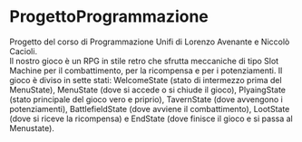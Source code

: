 # ProgettoProgrammazione
Progetto del corso di Programmazione Unifi di Lorenzo Avenante e Niccolò Cacioli.                                            
Il nostro gioco è un RPG in stile retro che sfrutta meccaniche di tipo Slot Machine per il combattimento, per la ricompensa e per i potenziamenti.
Il gioco è diviso in sette stati: WelcomeState (stato di intermezzo prima del MenuState), MenuState (dove si accede o si chiude il gioco), PlyaingState (stato principale del gioco vero e priprio), TavernState (dove avvengono i potenziamenti), BattlefieldState (dove avviene il combattimento), LootState (dove si riceve la ricompensa) e EndState (dove finisce il gioco e si passa al Menustate).
